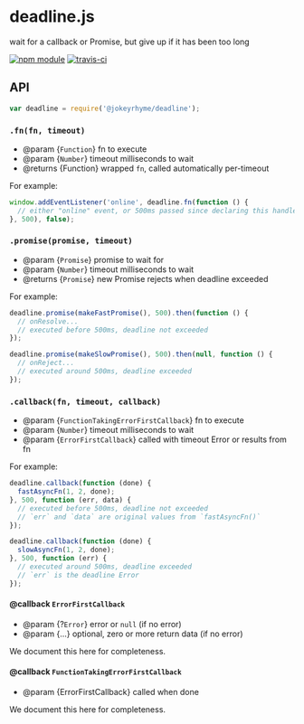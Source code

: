 # deadline.js

wait for a callback or Promise, but give up if it has been too long

[![npm module](https://img.shields.io/npm/v/@jokeyrhyme/deadline.svg)](https://www.npmjs.com/package/@jokeyrhyme/deadline)
[![travis-ci](https://img.shields.io/travis/jokeyrhyme/deadline.js.svg)](https://travis-ci.org/jokeyrhyme/deadline.js)

## API

```js
var deadline = require('@jokeyrhyme/deadline');
```


### `.fn(fn, timeout)`

- @param {`Function`} fn to execute
- @param {`Number`} timeout milliseconds to wait
- @returns {Function} wrapped `fn`, called automatically per-timeout

For example:

```js
window.addEventListener('online', deadline.fn(function () {
  // either "online" event, or 500ms passed since declaring this handler
}, 500), false);
```


### `.promise(promise, timeout)`

- @param {`Promise`} promise to wait for
- @param {`Number`} timeout milliseconds to wait
- @returns {`Promise`} new Promise rejects when deadline exceeded

For example:

```js
deadline.promise(makeFastPromise(), 500).then(function () {
  // onResolve...
  // executed before 500ms, deadline not exceeded
});

deadline.promise(makeSlowPromise(), 500).then(null, function () {
  // onReject...
  // executed around 500ms, deadline exceeded
});
```


### `.callback(fn, timeout, callback)`

- @param {`FunctionTakingErrorFirstCallback`} fn to execute
- @param {`Number`} timeout milliseconds to wait
- @param {`ErrorFirstCallback`} called with timeout Error or results from fn

For example:

```js
deadline.callback(function (done) {
  fastAsyncFn(1, 2, done);
}, 500, function (err, data) {
  // executed before 500ms, deadline not exceeded
  // `err` and `data` are original values from `fastAsyncFn()`
});

deadline.callback(function (done) {
  slowAsyncFn(1, 2, done);
}, 500, function (err) {
  // executed around 500ms, deadline exceeded
  // `err` is the deadline Error
});
```


#### @callback `ErrorFirstCallback`

- @param {?`Error`} error or `null` (if no error)
- @param {...} optional, zero or more return data (if no error)

We document this here for completeness.


#### @callback `FunctionTakingErrorFirstCallback`

- @param {ErrorFirstCallback} called when done

We document this here for completeness.
